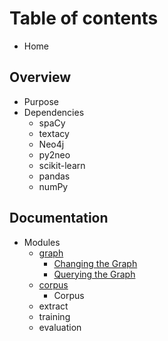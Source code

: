 # Table of contents

* Home

## Overview

* Purpose
* Dependencies
  * spaCy
  * textacy
  * Neo4j
  * py2neo
  * scikit-learn
  * pandas
  * numPy

## Documentation

* Modules
  * [graph](documentation/modules/graph/README.md)
    * [Changing the Graph](documentation/modules/graph/changing-the-graph.md)
    * [Querying the Graph](documentation/modules/graph/untitled.md)
  * [corpus](documentation/modules/corpus/README.md)
    * Corpus
  * extract
  * training
  * evaluation

